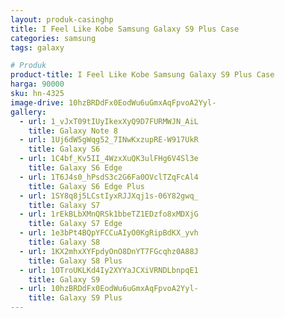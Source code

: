 ```yaml
---
layout: produk-casinghp
title: I Feel Like Kobe Samsung Galaxy S9 Plus Case
categories: samsung
tags: galaxy

# Produk
product-title: I Feel Like Kobe Samsung Galaxy S9 Plus Case
harga: 90000
sku: hn-4325
image-drive: 10hzBRDdFx0EodWu6uGmxAqFpvoA2Yyl-
gallery:
  - url: 1_vJxT09tIUyIkexXyQ9D7FURMWJN_AiL
    title: Galaxy Note 8
  - url: 1Uj6dW5gWqg52_7INwKxzupRE-W917UkR
    title: Galaxy S6
  - url: 1C4bf_Kv5II_4WzxXuQK3ulFHg6V4Sl3e
    title: Galaxy S6 Edge
  - url: 1T6J4s0_hPsdS3c2G6Fa0OVclTZqFcAl4
    title: Galaxy S6 Edge Plus
  - url: 1SY8q8j5LCstIyxRJJXqj1s-06Y82gwq_
    title: Galaxy S7
  - url: 1rEkBLbXMnQRSk1bbeTZ1EDzfo8xMDXjG
    title: Galaxy S7 Edge
  - url: 1e3bPt4BQpYFCCuAIyO0KgRipBdKX_yvh
    title: Galaxy S8
  - url: 1KX2mhxXYFpdyOnO8DnYT7FGcqhz0A88J
    title: Galaxy S8 Plus
  - url: 1OTroUKLKd4Iy2XYYaJCXiVRNDLbnpqE1
    title: Galaxy S9
  - url: 10hzBRDdFx0EodWu6uGmxAqFpvoA2Yyl-
    title: Galaxy S9 Plus
---
```

